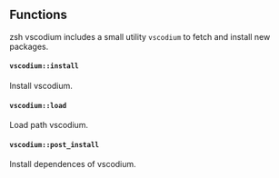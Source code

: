 ## Functions

zsh vscodium includes a small utility `vscodium` to fetch and install new packages.

#### `vscodium::install`

Install vscodium.

#### `vscodium::load`

Load path vscodium.

#### `vscodium::post_install`

Install dependences of vscodium.
